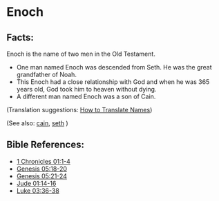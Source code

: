 # Enoch #

## Facts: ##

Enoch is the name of two men in the Old Testament.

* One man named Enoch was descended from Seth. He was the great grandfather of Noah.
* This Enoch had a close relationship with God and when he was 365 years old, God took him to heaven without dying.
* A different man named Enoch was a son of Cain.

(Translation suggestions: [How to Translate Names](https://git.door43.org/Door43/en-ta-translate-vol1/src/master/content/translate_names.md))

(See also: [cain](../other/cain.md), [seth](../other/seth.md) )

## Bible References: ##

* [1 Chronicles 01:1-4](https://door43.org/en/bible/notes/1ch/01/01)
* [Genesis 05:18-20](https://door43.org/en/bible/notes/gen/05/18)
* [Genesis 05:21-24](https://door43.org/en/bible/notes/gen/05/21)
* [Jude 01:14-16](https://door43.org/en/bible/notes/jud/01/14)
* [Luke 03:36-38](https://door43.org/en/bible/notes/luk/03/36)

